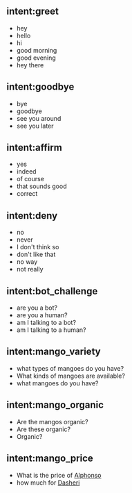 ## intent:greet
- hey
- hello
- hi
- good morning
- good evening
- hey there

## intent:goodbye
- bye
- goodbye
- see you around
- see you later

## intent:affirm
- yes
- indeed
- of course
- that sounds good
- correct

## intent:deny
- no
- never
- I don't think so
- don't like that
- no way
- not really

## intent:bot_challenge
- are you a bot?
- are you a human?
- am I talking to a bot?
- am I talking to a human?

## intent:mango_variety
- what types of mangoes do you have?
- What kinds of mangoes are available?
- what mangoes do you have?

## intent:mango_organic
- Are the mangos organic?
- Are these organic?
- Organic?

## intent:mango_price
- What is the price of [Alphonso](mango_type)
- how much for [Dasheri](mango_type)